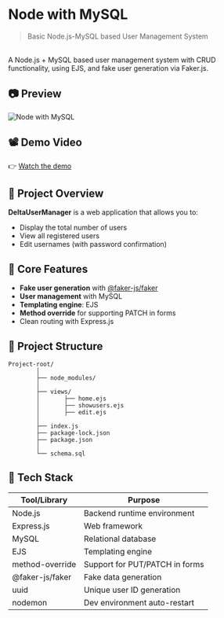 # Node with MySQL
>Basic Node.js-MySQL based User Management System
<br>
A Node.js + MySQL based user management system with CRUD functionality, using EJS, and fake user generation via Faker.js.

## 📷 Preview

![Node with MySQL]()

## 📽️ Demo Video

👉 [Watch the demo](https://github.com/Priyash-Das/Photos/blob/main/Basic%20Node.js%20%2B%20MySQL%20based%20user%20management%20system.mkv)

## 🚀 Project Overview

**DeltaUserManager** is a web application that allows you to:
- Display the total number of users
- View all registered users
- Edit usernames (with password confirmation)

## 🧠 Core Features

- **Fake user generation** with [@faker-js/faker](https://www.npmjs.com/package/@faker-js/faker)
- **User management** with MySQL
- **Templating engine**: EJS
- **Method override** for supporting PATCH in forms
- Clean routing with Express.js

## 📁 Project Structure

```
Project-root/
        │
        ├── node_modules/
        │
        ├── views/
        │       ├── home.ejs
        │       ├── showusers.ejs
        │       ├── edit.ejs
        │
        ├── index.js
        ├── package-lock.json
        ├── package.json
        │
        └── schema.sql
```

## 🔧 Tech Stack

| Tool/Library         | Purpose                                |
|----------------------|----------------------------------------|
| Node.js              | Backend runtime environment            |
| Express.js           | Web framework                          |
| MySQL                | Relational database                    |
| EJS                  | Templating engine                      |
| method-override      | Support for PUT/PATCH in forms         |
| @faker-js/faker      | Fake data generation                   |
| uuid                 | Unique user ID generation              |
| nodemon              | Dev environment auto-restart           |
